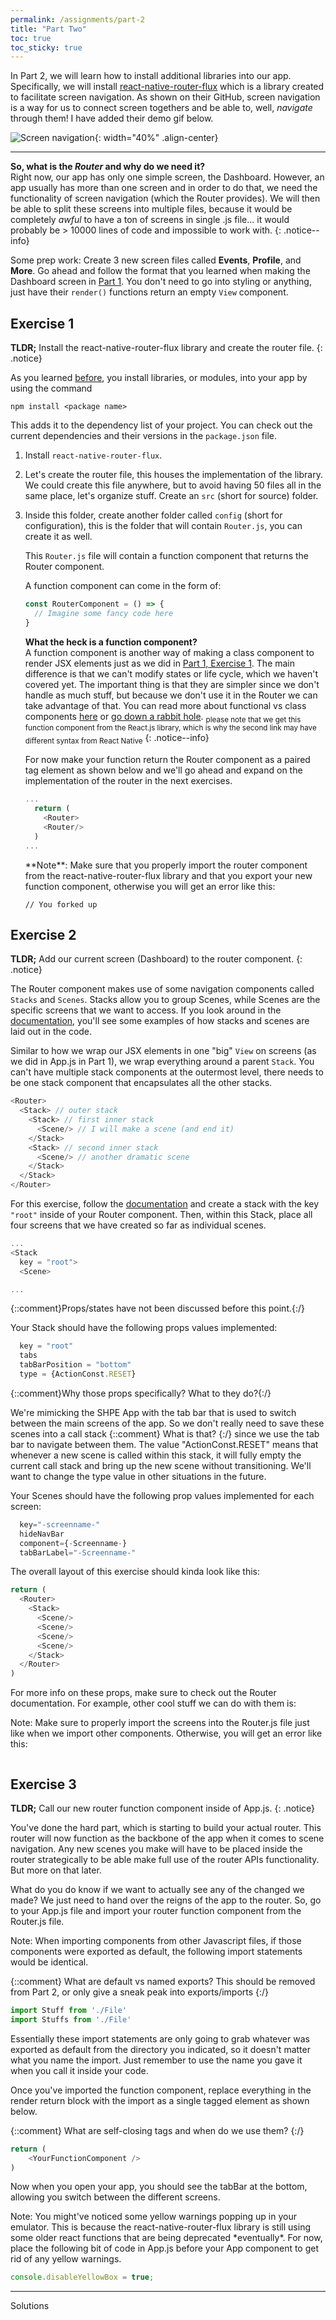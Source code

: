 ```yaml
---
permalink: /assignments/part-2
title: "Part Two"
toc: true
toc_sticky: true
---
```


In Part 2, we will learn how to install additional libraries into our app. Specifically, we will install [react-native-router-flux](https://github.com/aksonov/react-native-router-flux) which is a library created to facilitate screen navigation. As shown on their GitHub, screen navigation is a way for us to connect screen togethers and be able to, well, _navigate_ through them! I have added their demo gif below.

![Screen navigation](https://user-images.githubusercontent.com/3681859/27937441-ef61d932-626b-11e7-885f-1db7dc74b32e.gif){: width="40%" .align-center}

--- 

**So, what is the *Router* and why do we need it?**  
Right now, our app has only one simple screen, the Dashboard. However, an app usually has more than one screen and in order to do that, we need the functionality of screen navigation (which the Router provides). We will then be able to split these screens into multiple files, because it would be completely *awful* to have a ton of screens in single .js file... it would probably be > 10000 lines of code and impossible to work with.
{: .notice--info}

Some prep work: Create 3 new screen files called **Events**, **Profile**, and **More**. Go ahead and follow the format that you learned when making the Dashboard screen in [Part 1](./part-1). You don't need to go into styling or anything, just have their `render()` functions return an empty `View` component.

## Exercise 1
**TLDR;** Install the react-native-router-flux library and create the router file.
{: .notice}

As you learned [before](./part-1#exercise-6), you install libraries, or modules, into your app by using the command

  ```
  npm install <package name>
  ```

This adds it to the dependency list of your project. You can check out the current dependencies and their versions in the `package.json` file.

1. Install `react-native-router-flux`.
2. Let's create the router file, this houses the implementation of the library. We could create this file anywhere, but to avoid having 50 files all in the same place, let's organize stuff. Create an `src` (short for source) folder.
3. Inside this folder, create another folder called `config` (short for configuration), this is the folder that will contain `Router.js`, you can create it as well.

    This `Router.js` file will contain a function component that returns the Router component.

    A function component can come in the form of:

    ```js
    const RouterComponent = () => {
      // Imagine some fancy code here
    }
    ```

    **What the heck is a function component?**  
    A function component is another way of making a class component to render JSX elements just as we did in [Part 1, Exercise 1](./part-1#exercise-1). The main difference is that we can't modify states or life cycle, which we haven't covered yet. The important thing is that they are simpler since we don't handle as much stuff, but because we don't use it in the Router we can take advantage of that. You can read more about functional vs class components [here](https://guide.freecodecamp.org/react-native/functional-vs-class-components/) or [go down a rabbit hole](https://www.robinwieruch.de/react-function-component). <sub>please note that we get this function component from the React.js library, which is why the second link may have different syntax from React Native</sub>
    {: .notice--info}

    For now make your function return the Router component as a paired tag element as shown below and we'll go ahead and expand on the implementation of the router in the next exercises.

    ```js
    ...
      return (
        <Router>
        <Router/>
      )
    ...
    ```

    <div class="notice--warning" markdown="1">
    **Note**: Make sure that you properly import the router component from the react-native-router-flux library and that you export your new function component, otherwise you will get an error like this:
    
    ```
    // You forked up
    
    ```
    </div>

## Exercise 2
**TLDR;** Add our current screen (Dashboard) to the router component.
{: .notice}

The Router component makes use of some navigation components called `Stacks` and `Scenes`. Stacks allow you to group Scenes, while Scenes are the specific screens that we want to access. If you look around in the [documentation](https://github.com/aksonov/react-native-router-flux), you'll see some examples of how stacks and scenes are laid out in the code.

Similar to how we wrap our JSX elements in one "big" `View` on screens (as we did in App.js in Part 1), we wrap everything around a parent `Stack`. You can't have multiple stack components at the outermost level, there needs to be one stack component that encapsulates all the other stacks.

```js
<Router>
  <Stack> // outer stack
    <Stack> // first inner stack
      <Scene/> // I will make a scene (and end it)
    </Stack>
    <Stack> // second inner stack
      <Scene/> // another dramatic scene
    </Stack>
  </Stack>
</Router>
```

For this exercise, follow the [documentation](https://github.com/aksonov/react-native-router-flux) and create a stack with the key `"root"` inside of your Router component. Then, within this Stack, place all four screens that we have created so far as individual scenes.

```js
...
<Stack
  key = "root">
  <Scene>

...
```
{::comment}Props/states have not been discussed before this point.{:/}

Your Stack should have the following props values implemented:  
```js 
  key = "root"  
  tabs  
  tabBarPosition = "bottom"  
  type = {ActionConst.RESET}
```

{::comment}Why those props specifically? What to they do?{:/}

We're mimicking the SHPE App with the tab bar that is used to switch between the main screens of the app. So we don't really need to save these scenes into a call stack {::comment} What is that? {:/} since we use the tab bar to navigate between them. The value "ActionConst.RESET" means that whenever a new scene is called within this stack, it will fully empty the current call stack and bring up the new scene without transitioning. We'll want to change the type value in other situations in the future. 

Your Scenes should have the following prop values implemented for each screen:  
```js
  key="-screenname-"
  hideNavBar
  component={-Screenname-}
  tabBarLabel="-Screenname-"
```

The overall layout of this exercise should kinda look like this:  
```js
return (
  <Router>
    <Stack>
      <Scene/>
      <Scene/>
      <Scene/>
      <Scene/>
    </Stack>
  </Router>
)
```

For more info on these props, make sure to check out the Router documentation. For example, other cool stuff we can do with them is:

<div class="notice--warning" markdown="1">
Note: Make sure to properly import the screens into the Router.js file just like when we import other components. Otherwise, you will get an error like this:

```
```
</div>

## Exercise 3
**TLDR;** Call our new router function component inside of App.js.
{: .notice}

You've done the hard part, which is starting to build your actual router. This router will now function as the backbone of the app when it comes to scene navigation. Any new scenes you make will have to be placed inside the router strategically to be able make full use of the router APIs functionality. But more on that later. 

What do you do know if we want to actually see any of the changed we made? We just need to hand over the reigns of the app to the router. So, go to your App.js file and import your router function component from the Router.js file. 

Note: When importing components from other Javascript files, if those components were exported as default, the following import statements would be identical.

{::comment} What are default vs named exports? This should be removed from Part 2, or only give a sneak peak into exports/imports {:/}

```js
import Stuff from './File'
import Stuffs from './File'
```

Essentially these import statements are only going to grab whatever was exported as default from the directory you indicated, so it doesn't matter what you name the import. Just remember to use the name you gave it when you call it inside your code.

Once you've imported the function component, replace everything in the render return block with the import as a single tagged element as shown below.

{::comment} What are self-closing tags and when do we use them? {:/}
```js
return (
    <YourFunctionComponent />
)
```

Now when you open your app, you should see the tabBar at the bottom, allowing you switch between the different screens. 

<div class="notice--info" markdown="1">
Note: You might've noticed some yellow warnings popping up in your emulator. This is because the react-native-router-flux library is still using some older react functions that are being deprecated *eventually*. For now, place the following bit of code in App.js before your App component to get rid of any yellow warnings.

```js
console.disableYellowBox = true;
```
</div>


---
Solutions